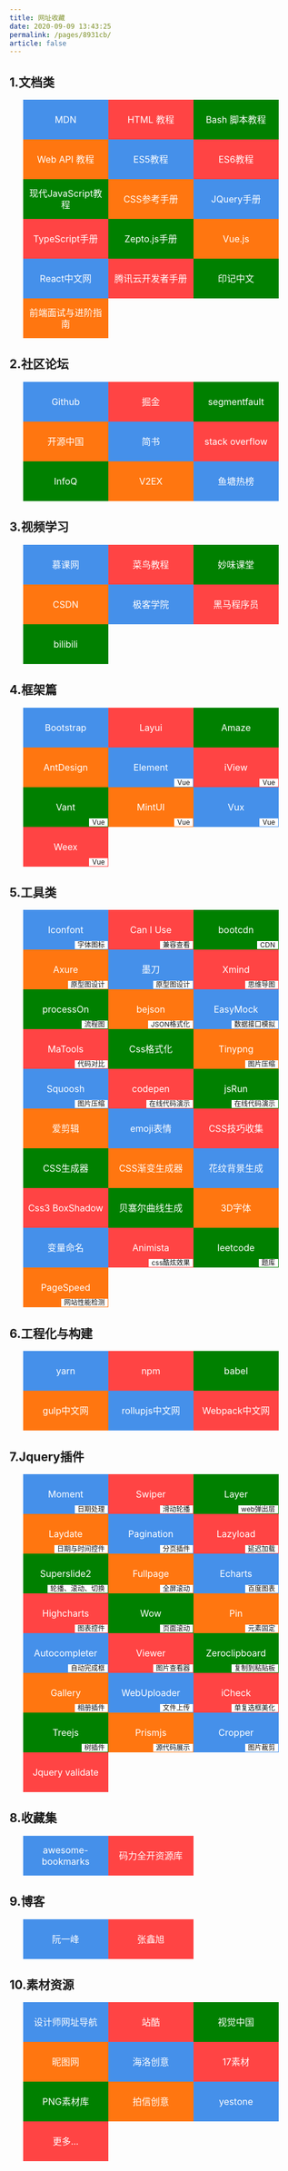 ```yaml
---
title: 网址收藏
date: 2020-09-09 13:43:25
permalink: /pages/8931cb/
article: false
---
```


## 1.文档类
<ul class="m-list3 clearfix">  
  <li><a href="https://developer.mozilla.org/zh-CN/" target="_blank">MDN</a></li>
  <li><a href="https://wangdoc.com/html/" target="_blank">HTML 教程</a></li>
  <li><a href="https://wangdoc.com/bash/index.html" target="_blank">Bash 脚本教程</a></li>
  <li><a href="https://wangdoc.com/webapi/" target="_blank">Web API 教程</a></li>
  <li><a href="https://wangdoc.com/javascript/" target="_blank">ES5教程</a></li>
  <li><a href="http://es6.ruanyifeng.com/" target="_blank">ES6教程</a></li>
  <li><a href="https://zh.javascript.info" target="_blank">现代JavaScript教程</a></li>
  <li><a href="http://css.doyoe.com/" target="_blank">CSS参考手册</a></li>
  <li><a href="http://caibaojian.com/jquery/" target="_blank">JQuery手册</a></li>
  <li><a href="https://typescript.bootcss.com/" target="_blank">TypeScript手册</a></li>
  <li><a href="https://zeptojs.bootcss.com/" target="_blank">Zepto.js手册</a></li>
  <li><a href="https://cn.vuejs.org/" target="_blank">Vue.js</a></li>
  <li><a href="https://react.docschina.org/" target="_blank">React中文网</a></li>
  <li><a href="https://cloud.tencent.com/developer/devdocs" target="_blank">腾讯云开发者手册</a></li>
  <li><a href="https://www.docschina.org/" target="_blank">印记中文</a></li>
  <li><a href="https://www.cxymsg.com/" target="_blank">前端面试与进阶指南</a></li>
  
</ul>

## 2.社区论坛
<ul class="m-list3 clearfix">  
  <li><a href="https://github.com/" target="_blank">Github</a></li>
  <li><a href="https://juejin.im" target="_blank">掘金</a></li>
  <li><a href="https://segmentfault.com/" target="_blank">segmentfault</a></li>
  <li><a href="https://www.oschina.net/" target="_blank">开源中国</a></li>
  <li><a href="https://www.jianshu.com/" target="_blank">简书</a></li>
  <li><a href="https://stackoverflow.com/" target="_blank">stack overflow</a></li>
  <li><a href="https://www.infoq.cn/topic/Front-end" target="_blank">InfoQ</a></li>
  <li><a href="https://www.v2ex.com/" target="_blank">V2EX</a></li>
  <li><a href="https://mo.fish/main/home/hot" target="_blank">鱼塘热榜</a></li>
</ul>

## 3.视频学习
<ul class="m-list3 clearfix">  
  <li><a href="https://class.imooc.com" target="_blank">慕课网</a></li>
  <li><a href="https://www.runoob.com/" target="_blank">菜鸟教程</a></li>
  <li><a href="https://www.miaov.com/" target="_blank">妙味课堂</a></li>
  <li><a href="https://edu.csdn.net/" target="_blank">CSDN</a></li>
  <li><a href="http://www.jikexueyuan.com/" target="_blank">极客学院</a></li>
  <li><a href="http://www.itheima.com/" target="_blank">黑马程序员</a></li>
  <li><a href="https://www.bilibili.com/" target="_blank">bilibili</a></li>
</ul>

## 4.框架篇
<ul class="m-list3 clearfix">  
  <li><a href="https://www.bootcss.com/" target="_blank">Bootstrap</a></li>
  <li><a href="https://www.layui.com/" target="_blank">Layui</a></li>
  <li><a href="https://amazeui.clouddeep.cn/" target="_blank">Amaze</a></li>  
  <li><a href="https://ant.design/index-cn" target="_blank">AntDesign</a></li>
  <li><a href="https://element.eleme.io/" target="_blank">Element</a><em>Vue</em></li>  
  <li><a href="https://iviewui.com/" target="_blank">iView</a><em>Vue</em></li>  
  <li><a href="https://youzan.github.io/vant/#/zh-CN/intro" target="_blank">Vant</a><em>Vue</em></li>  
  <li><a href="http://mint-ui.github.io/#!/zh-cn" target="_blank">MintUI</a><em>Vue</em></li>  
  <li><a href="https://vux.li/" target="_blank">Vux</a><em>Vue</em></li>  
  <li><a href="https://weex.apache.org/zh/" target="_blank">Weex</a><em>Vue</em></li>
</ul>

## 5.工具类
<ul class="m-list3 clearfix">  
  <li><a href="https://www.iconfont.cn/" target="_blank">Iconfont</a><em>字体图标</em></li>
  <li><a href="https://caniuse.com/" target="_blank">Can I Use</a><em>兼容查看</em></li>
  <li><a href="https://www.bootcdn.cn/" target="_blank">bootcdn</a><em>CDN</em></li>
  <li><a href="https://www.axure.com.cn/axure/course/" target="_blank">Axure</a><em>原型图设计</em></li>
  <li><a href="https://free.modao.cc/" target="_blank">墨刀</a><em>原型图设计</em></li>
  <li><a href="https://www.xmind.cn/" target="_blank">Xmind</a><em>思维导图</em></li>
  <li><a href="https://www.processon.com/" target="_blank">processOn</a><em>流程图</em></li>
  <li><a href="http://www.bejson.com/" target="_blank">bejson</a><em>JSON格式化</em></li>
  <li><a href="https://www.easy-mock.com/" target="_blank">EasyMock</a><em>数据接口模拟</em></li>
  <li><a href="http://www.matools.com/compare" target="_blank">MaTools</a><em>代码对比</em></li>
  <li><a href="http://tool.oschina.net/codeformat/css" target="_blank">Css格式化</a></li>
  <li><a href="https://tinypng.com/" target="_blank">Tinypng</a><em>图片压缩</em></li>
  <li><a href="https://squoosh.app/" target="_blank">Squoosh</a><em>图片压缩</em></li>
  <li><a href="https://codepen.io/" target="_blank">codepen</a><em>在线代码演示</em></li>
  <li><a href="http://jsrun.pro/" target="_blank">jsRun</a><em>在线代码演示</em></li>
  <li><a href="http://www.aijianji.com/" target="_blank">爱剪辑</a></li>
  <li><a href="https://emojipedia.org/" target="_blank">emoji表情</a></li>
  <li><a href="http://css-tricks.neatbang.com/" target="_blank">CSS技巧收集</a></li>
  <li><a href="https://neumorphism.io/" target="_blank">CSS生成器</a></li>
  <li><a href="https://www.colorzilla.com/gradient-editor/" target="_blank">CSS渐变生成器</a></li>
  <li><a href="http://www.heropatterns.com/" target="_blank">花纹背景生成</a></li>
  <li><a href="https://www.html.cn/tool/css3Preview/Box-Shadow.html" target="_blank">Css3 BoxShadow</a></li>
  <li><a href="https://cubic-bezier.com/" target="_blank">贝塞尔曲线生成</a></li>
  <li><a href="https://bennettfeely.com/ztext/" target="_blank">3D字体</a></li>
  <li><a href="https://unbug.github.io/codelf/" target="_blank">变量命名</a></li>
  <li><a href="https://animista.net/" target="_blank">Animista</a><em>css酷炫效果</em></li>
  <li><a href="https://leetcode-cn.com/" target="_blank">leetcode</a><em>题库</em></li>
  <li><a href="http://developers.google.com/speed/pagespeed/insights/" target="_blank">PageSpeed</a><em>网站性能检测</em></li>

</ul>

## 6.工程化与构建
<ul class="m-list3 clearfix">  
  <li><a href="https://yarnpkg.com/zh-Hans/" target="_blank">yarn</a></li>
  <li><a href="https://www.npmjs.cn/" target="_blank">npm</a></li>
  <li><a href="https://babeljs.io/" target="_blank">babel</a></li>  
  <li><a href="https://www.gulpjs.com.cn/" target="_blank">gulp中文网</a></li>
  <li><a href="https://www.rollupjs.com/" target="_blank">rollupjs中文网</a></li>
  <li><a href="https://www.webpackjs.com/" target="_blank">Webpack中文网</a></li>
</ul>

## 7.Jquery插件
<ul class="m-list3 clearfix">  
  <li><a href="http://momentjs.cn/" target="_blank">Moment</a><em>日期处理</em></li>
  <li><a href="https://www.swiper.com.cn/" target="_blank">Swiper</a><em>滑动轮播</em></li>
  <li><a href="http://layer.layui.com/" target="_blank">Layer</a><em>web弹出层</em></li>
  <li><a href="http://www.layui.com/laydate/" target="_blank">Laydate</a><em>日期与时间控件</em></li>
  <li><a href="http://www.jq22.com/jquery-info5697" target="_blank">Pagination</a><em>分页插件</em></li>
  <li><a href="http://www.jq22.com/jquery-info390" target="_blank">Lazyload</a><em>延迟加载</em></li>
  <li><a href="http://www.superslide2.com/" target="_blank">Superslide2</a><em>轮播、滚动、切换</em></li>
  <li><a href="http://www.dowebok.com/77.html" target="_blank">Fullpage</a><em>全屏滚动</em></li>
  <li><a href="http://echarts.baidu.com/" target="_blank">Echarts</a><em>百度图表</em></li>
  <li><a href="http://www.hcharts.cn/" target="_blank">Highcharts</a><em>图表控件</em></li>
  <li><a href="http://www.dowebok.com/131.html" target="_blank">Wow</a><em>页面滚动</em></li>
  <li><a href="http://www.bootcss.com/p/jquery.pin/" target="_blank">Pin</a><em>元素固定</em></li>
  <li><a href="http://www.jq22.com/jquery-info438" target="_blank">Autocompleter</a><em>自动完成框</em></li>
  <li><a href="http://www.dowebok.com/192.html" target="_blank">Viewer</a><em>图片查看器</em></li>
  <li><a href="http://code.ciaoca.com/javascript/zeroclipboard/" target="_blank">Zeroclipboard</a><em>复制到粘贴板</em></li>  
  <li><a href="https://github.com/blueimp/Gallery" target="_blank">Gallery</a><em>相册插件</em></li>
  <li><a href="http://fexteam.gz01.bdysite.com/webuploader/" target="_blank">WebUploader</a><em>文件上传</em></li>
  <li><a href="http://www.bootcss.com/p/icheck/" target="_blank">iCheck</a><em>单复选框美化</em></li>
  <li><a href="http://www.treejs.cn" target="_blank">Treejs</a><em>树插件</em></li>
  <li><a href="http://prismjs.com/" target="_blank">Prismjs</a><em>源代码展示</em></li>
  <li><a href="http://fengyuanchen.github.io/cropper/" target="_blank">Cropper</a><em>图片裁剪</em></li>  
  <li><a href=" https://www.runoob.com/jquery/jquery-plugin-validate.html" target="_blank">Jquery validate</a></li>  
 
</ul>

## 8.收藏集
<ul class="m-list3 clearfix">
  <li><a href="https://panjiachen.github.io/awesome-bookmarks/" target="_blank">awesome-bookmarks</a></li>
  <li><a href="https://maliquankai.com/designnav/" target="_blank">码力全开资源库</a></li>
</ul>

## 9.博客
<ul class="m-list3 clearfix">  
  <li><a href="http://www.ruanyifeng.com/blog/" target="_blank">阮一峰</a></li>
  <li><a href="https://www.zhangxinxu.com/wordpress/" target="_blank">张鑫旭</a></li>
</ul>

## 10.素材资源
<ul class="m-list3 clearfix">
  <li><a href="http://hao.uisdc.com/" target="_blank">设计师网址导航</a></li>
  <li><a href="https://www.zcool.com.cn/" target="_blank">站酷</a></li>
  <li><a href="https://www.vcg.com/" target="_blank">视觉中国</a></li>
  <li><a href="http://www.nipic.com/" target="_blank">昵图网</a></li>
  <li><a href="https://www.hellorf.com/" target="_blank">海洛创意</a></li>
  <li><a href="https://www.17sucai.com/" target="_blank">17素材</a></li>
  <li><a href="http://pngimg.com/" target="_blank">PNG素材库</a></li>
  <li><a href="https://v.paixin.com/" target="_blank">拍信创意</a></li>
  <li><a href="https://www.yestone.com/" target="_blank">yestone</a></li>
  <li><a href="https://hao.uisdc.com/photo/" target="_blank">更多...</a></li>
</ul>


<style>
.cl:after,.clearfix:after{content:".";display:block;height:0;clear:both;visibility:hidden}.cl,.clearfix{zoom:1}
.m-list3{list-style-type:none;display:block;}
.m-list3 li{display:block;float:left;width:20%;height:70px;position:relative;min-width:150px;}
.m-list3 li:nth-child(4n){background:#ff7610;}
.m-list3 li:nth-child(4n+1){background:#4590ea;}
.m-list3 li:nth-child(4n+2){background:#f44;}
.m-list3 li:nth-child(4n+3){background:green;}
.m-list3 li a{display:block;text-decoration:none;position:absolute;left:5%;top:50%;width:90%;transform:translateY(-50%);line-height:20px;color:#fff;font-size:16px;text-align:center;}
.m-list3 li em{position:absolute;bottom:1px;right:1px;line-height:14px;font-size:12px;padding:0 5px;background:#fff;color:#111;font-style:normal;}
</style>
